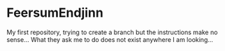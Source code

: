 # FeersumEndjinn
My first repository, trying to create a branch but the instructions make no sense... What they ask me to do does not exist anywhere I am looking...

